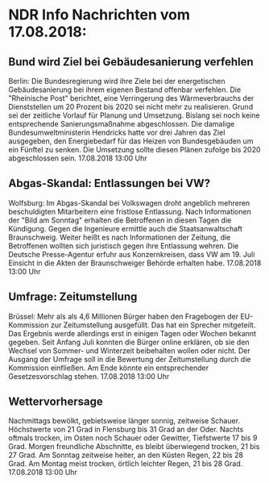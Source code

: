 # NDR Info Nachrichten vom 17.08.2018:


## Bund wird Ziel bei Gebäudesanierung verfehlen
Berlin: Die Bundesregierung wird ihre Ziele bei der energetischen Gebäudesanierung bei ihrem eigenen Bestand offenbar verfehlen. Die "Rheinische Post" berichtet, eine Verringerung des Wärmeverbrauchs der Dienststellen um 20 Prozent bis 2020 sei nicht mehr zu realisieren. Grund sei der zeitliche Vorlauf für Planung und Umsetzung. Bislang sei noch keine entsprechende Sanierungsmaßnahme abgeschlossen. Die damalige Bundesumweltministerin Hendricks hatte vor drei Jahren das Ziel ausgegeben, den Energiebedarf für das Heizen von Bundesgebäuden um ein Fünftel zu senken. Die Umsetzung sollte diesen Plänen zufolge bis 2020 abgeschlossen sein. 17.08.2018 13:00 Uhr 

## Abgas-Skandal: Entlassungen bei VW?
Wolfsburg: Im Abgas-Skandal bei Volkswagen droht angeblich mehreren beschuldigten Mitarbeitern eine fristlose Entlassung. Nach Informationen der "Bild am Sonntag" erhalten die Betroffenen in diesen Tagen die Kündigung. Gegen die Ingenieure ermittle auch die Staatsanwaltschaft Braunschweig. Weiter heißt es nach Informationen der Zeitung, die Betroffenen wollten sich juristisch gegen ihre Entlassung wehren. Die Deutsche Presse-Agentur erfuhr aus Konzernkreisen, dass VW am 19. Juli Einsicht in die Akten der Braunschweiger Behörde erhalten habe. 17.08.2018 13:00 Uhr 

## Umfrage: Zeitumstellung
Brüssel: Mehr als als 4,6 Millionen Bürger haben den Fragebogen der EU-Kommission zur Zeitumstellung ausgefüllt. Das hat ein Sprecher mitgeteilt. Das Ergebnis werde allerdings erst in einigen Tagen oder Wochen bekannt gegeben. Seit Anfang Juli konnten die Bürger online erklären, ob sie den Wechsel von Sommer- und Winterzeit beibehalten wollen oder nicht. Der Ausgang der Umfrage soll in die Bewertung der Zeitumstellung durch die Kommission einfließen. Am Ende könnte ein entsprechender Gesetzesvorschlag stehen. 17.08.2018 13:00 Uhr 

## Wettervorhersage
Nachmittags bewölkt, gebietsweise länger sonnig, zeitweise Schauer. Höchstwerte von 21 Grad in Flensburg bis 31 Grad an der Oder. Nachts oftmals trocken, im Osten noch Schauer oder Gewitter, Tiefstwerte 17 bis 9 Grad. Morgen freundliche Abschnitte, es bleibt überwiegend trocken, 21 bis 27 Grad. Am Sonntag zeitweise heiter, an den Küsten Regen, 22 bis 28 Grad. Am Montag meist trocken, örtlich leichter Regen, 21 bis 28 Grad. 17.08.2018 13:00 Uhr 
